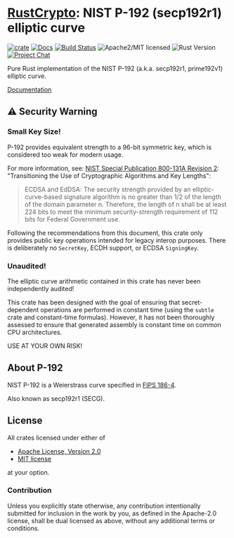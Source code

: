 # [RustCrypto]: NIST P-192 (secp192r1) elliptic curve

[![crate][crate-image]][crate-link]
[![Docs][docs-image]][docs-link]
[![Build Status][build-image]][build-link]
![Apache2/MIT licensed][license-image]
![Rust Version][rustc-image]
[![Project Chat][chat-image]][chat-link]

Pure Rust implementation of the NIST P-192 (a.k.a. secp192r1, prime192v1)
elliptic curve.

[Documentation][docs-link]

## ⚠️ Security Warning

### Small Key Size!

P-192 provides equivalent strength to a 96-bit symmetric key, which is
considered too weak for modern usage.

For more information, see:
[NIST Special Publication 800-131A Revision 2]:
"Transitioning the Use of Cryptographic Algorithms and Key Lengths":

> ECDSA and EdDSA: The security strength provided by an elliptic-curve-based
> signature algorithm is no greater than 1/2 of the length of the domain
> parameter n. Therefore, the length of n shall be at least 224 bits to meet
> the minimum security-strength requirement of 112 bits for Federal
> Government use.

Following the recommendations from this document, this crate only provides
public key operations intended for legacy interop purposes. There is
deliberately no `SecretKey`, ECDH support, or ECDSA `SigningKey`.

### Unaudited!

The elliptic curve arithmetic contained in this crate has never been
independently audited!

This crate has been designed with the goal of ensuring that secret-dependent
operations are performed in constant time (using the `subtle` crate and
constant-time formulas). However, it has not been thoroughly assessed to ensure
that generated assembly is constant time on common CPU architectures.

USE AT YOUR OWN RISK!

## About P-192

NIST P-192 is a Weierstrass curve specified in [FIPS 186-4].

Also known as secp192r1 (SECG).

## License

All crates licensed under either of

 * [Apache License, Version 2.0](http://www.apache.org/licenses/LICENSE-2.0)
 * [MIT license](http://opensource.org/licenses/MIT)

at your option.

### Contribution

Unless you explicitly state otherwise, any contribution intentionally submitted
for inclusion in the work by you, as defined in the Apache-2.0 license, shall be
dual licensed as above, without any additional terms or conditions.

[//]: # (badges)

[crate-image]: https://img.shields.io/crates/v/p192?logo=rust
[crate-link]: https://crates.io/crates/p192
[docs-image]: https://docs.rs/p192/badge.svg
[docs-link]: https://docs.rs/p192/
[build-image]: https://github.com/RustCrypto/elliptic-curves/actions/workflows/p192.yml/badge.svg
[build-link]: https://github.com/RustCrypto/elliptic-curves/actions/workflows/p192.yml
[license-image]: https://img.shields.io/badge/license-Apache2.0/MIT-blue.svg
[rustc-image]: https://img.shields.io/badge/rustc-1.85+-blue.svg
[chat-image]: https://img.shields.io/badge/zulip-join_chat-blue.svg
[chat-link]: https://rustcrypto.zulipchat.com/#narrow/stream/260040-elliptic-curves

[//]: # (links)

[RustCrypto]: https://github.com/rustcrypto/
[NIST Special Publication 800-131A Revision 2]: https://nvlpubs.nist.gov/nistpubs/SpecialPublications/NIST.SP.800-131Ar2.pdf
[FIPS 186-4]: https://csrc.nist.gov/publications/detail/fips/186/4/final
